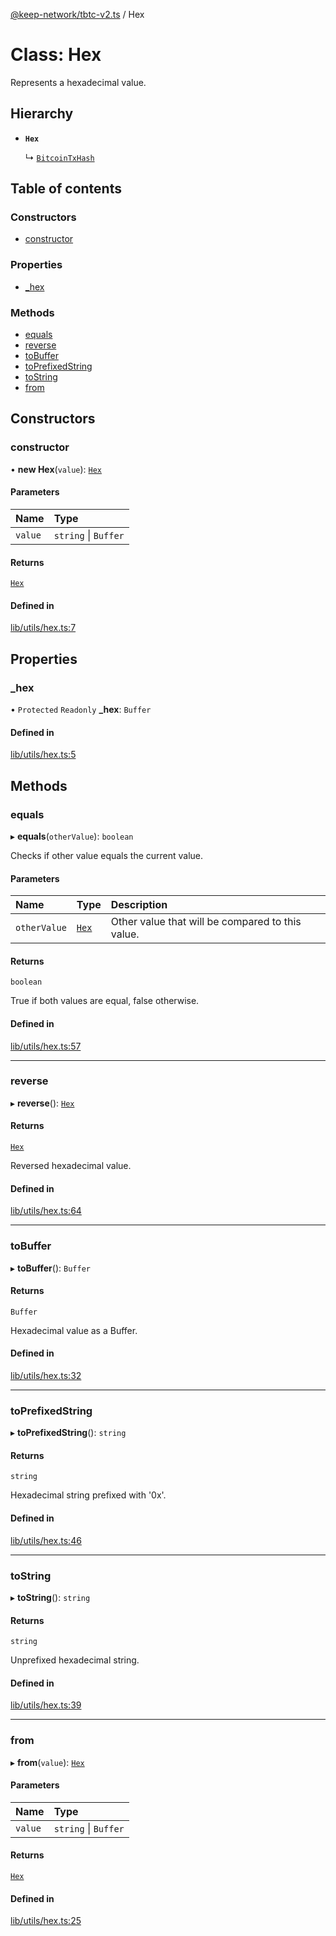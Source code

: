 [@keep-network/tbtc-v2.ts](../README.md) / Hex

# Class: Hex

Represents a hexadecimal value.

## Hierarchy

- **`Hex`**

  ↳ [`BitcoinTxHash`](BitcoinTxHash.md)

## Table of contents

### Constructors

- [constructor](Hex.md#constructor)

### Properties

- [\_hex](Hex.md#_hex)

### Methods

- [equals](Hex.md#equals)
- [reverse](Hex.md#reverse)
- [toBuffer](Hex.md#tobuffer)
- [toPrefixedString](Hex.md#toprefixedstring)
- [toString](Hex.md#tostring)
- [from](Hex.md#from)

## Constructors

### constructor

• **new Hex**(`value`): [`Hex`](Hex.md)

#### Parameters

| Name | Type |
| :------ | :------ |
| `value` | `string` \| `Buffer` |

#### Returns

[`Hex`](Hex.md)

#### Defined in

[lib/utils/hex.ts:7](https://github.com/keep-network/tbtc-v2/blob/80605fcc/typescript/src/lib/utils/hex.ts#L7)

## Properties

### \_hex

• `Protected` `Readonly` **\_hex**: `Buffer`

#### Defined in

[lib/utils/hex.ts:5](https://github.com/keep-network/tbtc-v2/blob/80605fcc/typescript/src/lib/utils/hex.ts#L5)

## Methods

### equals

▸ **equals**(`otherValue`): `boolean`

Checks if other value equals the current value.

#### Parameters

| Name | Type | Description |
| :------ | :------ | :------ |
| `otherValue` | [`Hex`](Hex.md) | Other value that will be compared to this value. |

#### Returns

`boolean`

True if both values are equal, false otherwise.

#### Defined in

[lib/utils/hex.ts:57](https://github.com/keep-network/tbtc-v2/blob/80605fcc/typescript/src/lib/utils/hex.ts#L57)

___

### reverse

▸ **reverse**(): [`Hex`](Hex.md)

#### Returns

[`Hex`](Hex.md)

Reversed hexadecimal value.

#### Defined in

[lib/utils/hex.ts:64](https://github.com/keep-network/tbtc-v2/blob/80605fcc/typescript/src/lib/utils/hex.ts#L64)

___

### toBuffer

▸ **toBuffer**(): `Buffer`

#### Returns

`Buffer`

Hexadecimal value as a Buffer.

#### Defined in

[lib/utils/hex.ts:32](https://github.com/keep-network/tbtc-v2/blob/80605fcc/typescript/src/lib/utils/hex.ts#L32)

___

### toPrefixedString

▸ **toPrefixedString**(): `string`

#### Returns

`string`

Hexadecimal string prefixed with '0x'.

#### Defined in

[lib/utils/hex.ts:46](https://github.com/keep-network/tbtc-v2/blob/80605fcc/typescript/src/lib/utils/hex.ts#L46)

___

### toString

▸ **toString**(): `string`

#### Returns

`string`

Unprefixed hexadecimal string.

#### Defined in

[lib/utils/hex.ts:39](https://github.com/keep-network/tbtc-v2/blob/80605fcc/typescript/src/lib/utils/hex.ts#L39)

___

### from

▸ **from**(`value`): [`Hex`](Hex.md)

#### Parameters

| Name | Type |
| :------ | :------ |
| `value` | `string` \| `Buffer` |

#### Returns

[`Hex`](Hex.md)

#### Defined in

[lib/utils/hex.ts:25](https://github.com/keep-network/tbtc-v2/blob/80605fcc/typescript/src/lib/utils/hex.ts#L25)
